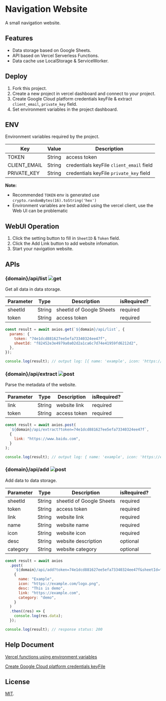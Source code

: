# Navigation Website

A small navigation website.

## Features

- Data storage based on Google Sheets.
- API based on Vercel Serverless Functions.
- Data cache use LocalStorage & ServiceWorker.

## Deploy

1. Fork this project.
2. Create a new project in vercel dashboard and connect to your project.
3. Create Google Cloud platform credentials keyFile & extract `client_email`, `private_key` field.
4. Set environment variables in the project dashboard.

## ENV

Environment variables required by the project.

| Key          | Value  | Description                              |
| ------------ | ------ | ---------------------------------------- |
| TOKEN        | String | access token                             |
| CLIENT_EMAIL | String | credentials keyFile `client_email` field |
| PRIVATE_KEY  | String | credentials keyFile `private_key` field  |

**Note:**

- Recommended `TOKEN` env is generated use `crypto.randomBytes(16).toString('hex')`
- Environment variables are best added using the vercel client, use the Web UI can be problematic

## WebUI Operation

1. Click the setting button to fill in `SheetID` & `Token` field.
2. Click the Add Link button to add website infomation.
3. Start your navigation website.

## APIs

### {domain}/api/list ![get](https://img.shields.io/badge/HTTP-GET-orange)

Get all data in data storage.

| Parameter | Type   | Description              | isRequired? |
| --------- | ------ | ------------------------ | ----------- |
| sheetId   | String | sheetId of Google Sheets | required    |
| token     | String | access token             | required    |

```js
const result = await axios.get(`${domain}/api/list`, {
  params: {
    token: "74e1dcd881627ee5efa73340324ee47f",
    sheetId: "f82452e3e4979a0a02d2a1ca6c7d74e41959fd6212d2",
  },
});

console.log(result); // output log: [{ name: 'example', icon: 'https://example.com/logo.png', desc: 'this is demo', link: 'https://example.com', category: 'demo' })]
```

### {domain}/api/extract ![post](https://img.shields.io/badge/HTTP-POST-brightgreen)

Parse the metadata of the website.

| Parameter | Type   | Description  | isRequired? |
| --------- | ------ | ------------ | ----------- |
| link      | String | website link | required    |
| token     | String | access token | required    |

```js
const result = await axios.post(
  `${domain}/api/extract?token=74e1dcd881627ee5efa73340324ee47f`,
  {
    link: "https://www.baidu.com",
  }
);

console.log(result); // output log: { name: 'example', icon: 'https://example.com/logo.png', desc: 'this is demo' }
```

### {domain}/api/add ![post](https://img.shields.io/badge/HTTP-POST-brightgreen)

Add data to data storage.

| Parameter | Type   | Description              | isRequired? |
| --------- | ------ | ------------------------ | ----------- |
| sheetId   | String | sheetId of Google Sheets | required    |
| token     | String | access token             | required    |
| link      | String | website link             | required    |
| name      | String | website name             | required    |
| icon      | String | website icon             | required    |
| desc      | String | website description      | optional    |
| category  | String | website category         | optional    |

```js
const result = await axios
  .post(
    `${domain}/api/add?token=74e1dcd881627ee5efa73340324ee47f&sheetId=f82452e3e4979a0a02d2a1ca6c7d74e41959fd6212d2`,
    {
      name: "Example",
      icon: "https://example.com/logo.png",
      desc: "This is demo",
      link: "https://example.com",
      category: "demo",
    }
  )
  .then((res) => {
    console.log(res.data);
  });

console.log(result); // response status: 200
```

## Help Document

[Vercel functions using environment variables](https://vercel.com/docs/concepts/functions/serverless-functions/quickstart#using-environment-variables)

[Create Google Cloud platform credentials keyFile](https://medium.com/@sakkeerhussainp/google-sheet-as-your-database-for-node-js-backend-a79fc5a6edd9)

## License

[MIT](LICENSE).
